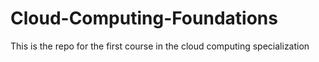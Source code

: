 # Cloud-Computing-Foundations
This is the repo for the first course in the cloud computing specialization
